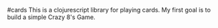 #cards
This is a clojurescript library for playing cards.
My first goal is to build a simple Crazy 8's Game.
